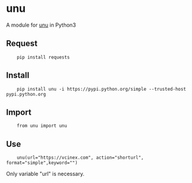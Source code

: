 
# unu

A module for [unu](https://u.nu/) in Python3  

## Request

        pip install requests  

## Install

        pip install unu -i https://pypi.python.org/simple --trusted-host pypi.python.org  
        
## Import

        from unu import unu  

## Use

        unu(url="https://vcinex.com", action="shorturl", format="simple",keyword="")

Only variable "url" is necessary.
